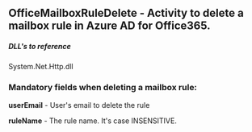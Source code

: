 ## OfficeMailboxRuleDelete - Activity to delete a mailbox rule in Azure AD for Office365.

##### DLL's to reference
System.Net.Http.dll


### Mandatory fields when deleting a mailbox rule:

**userEmail**		  - User's email to delete the rule 

**ruleName**   		  - The rule name. It's case INSENSITIVE.

